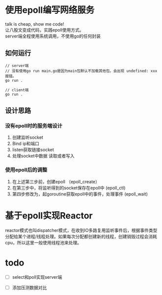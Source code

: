# 使用epoll编写网络服务
talk is cheap, show me code!  
让八股文变成代码，实践epoll使用方式。  
server端全程使用系统调用，不使用go的任何封装  

## 如何运行
```
// server端
// 没有使用go run main.go是因为main包默认不加载其他包，会出现 undefined: xxx报错。
go run .

// client端
go run .
```

## 设计思路
### 没有epoll时的服务端设计
1. 创建监听socket
2. Bind ip和端口
3. listen获取链接socket
4. 处理socket中数据 读取或者写入

### 使用epoll后的调整
1. 在上述第三步前，创建epoll （epoll_create）
2. 在第三步中，将监听得到的socket保存在epoll中 (epoll_ctl)
3. 第四步修改为，起goroutine获取epoll中的事件，处理事件 (epoll_wait)

# 基于epoll实现Reactor
reactor模式也叫dispatcher模式，在收到IO多路复用监听事件后，根据事件类型分配给某个进程/线程处理。如果每次分配都创建新的线程，创建销毁过程会消耗cpu，所以这里一般使用线程池来处理。

# todo
- [ ] select和poll实现server端
- [ ] 添加压测数据对比


